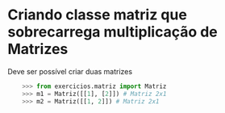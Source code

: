 # Criando classe matriz que sobrecarrega multiplicação de Matrizes

Deve ser possível criar duas matrizes

```python
    >>> from exercicios.matriz import Matriz
    >>> m1 = Matriz([[1], [2]]) # Matriz 2x1
    >>> m2 = Matriz([[1, 2]]) # Matriz 2x1
```